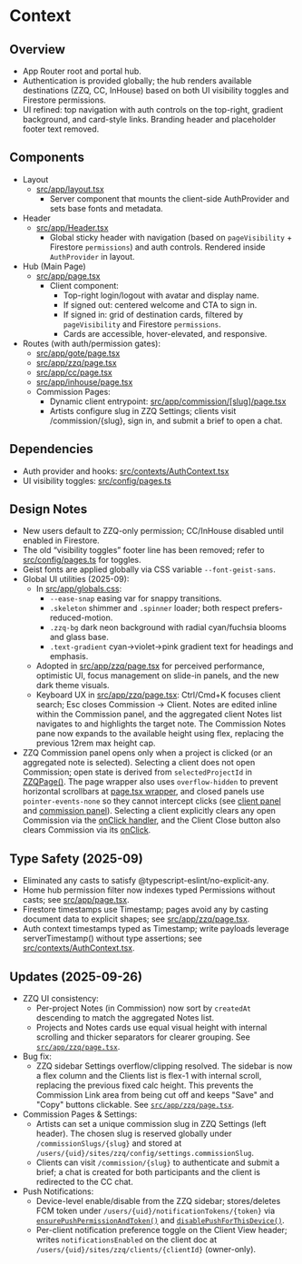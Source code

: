 # Context

## Overview
- App Router root and portal hub.
- Authentication is provided globally; the hub renders available destinations (ZZQ, CC, InHouse) based on both UI visibility toggles and Firestore permissions.
- UI refined: top navigation with auth controls on the top-right, gradient background, and card-style links. Branding header and placeholder footer text removed.

## Components
- Layout
  - [src/app/layout.tsx](src/app/layout.tsx)
    - Server component that mounts the client-side AuthProvider and sets base fonts and metadata.
- Header
  - [src/app/Header.tsx](src/app/Header.tsx)
    - Global sticky header with navigation (based on `pageVisibility` + Firestore `permissions`) and auth controls. Rendered inside `AuthProvider` in layout.
- Hub (Main Page)
  - [src/app/page.tsx](src/app/page.tsx)
    - Client component:
      - Top-right login/logout with avatar and display name.
      - If signed out: centered welcome and CTA to sign in.
      - If signed in: grid of destination cards, filtered by `pageVisibility` and Firestore `permissions`.
      - Cards are accessible, hover-elevated, and responsive.
- Routes (with auth/permission gates):
  - [src/app/gote/page.tsx](src/app/gote/page.tsx)
  - [src/app/zzq/page.tsx](src/app/zzq/page.tsx)
  - [src/app/cc/page.tsx](src/app/cc/page.tsx)
  - [src/app/inhouse/page.tsx](src/app/inhouse/page.tsx)
  - Commission Pages:
    - Dynamic client entrypoint: [src/app/commission/[slug]/page.tsx](src/app/commission/[slug]/page.tsx)
    - Artists configure slug in ZZQ Settings; clients visit /commission/{slug}, sign in, and submit a brief to open a chat.

## Dependencies
- Auth provider and hooks: [src/contexts/AuthContext.tsx](src/contexts/AuthContext.tsx)
- UI visibility toggles: [src/config/pages.ts](src/config/pages.ts)

## Design Notes
- New users default to ZZQ-only permission; CC/InHouse disabled until enabled in Firestore.
- The old “visibility toggles” footer line has been removed; refer to [src/config/pages.ts](src/config/pages.ts) for toggles.
- Geist fonts are applied globally via CSS variable `--font-geist-sans`.
- Global UI utilities (2025-09):
  - In [src/app/globals.css](src/app/globals.css):
    - `--ease-snap` easing var for snappy transitions.
    - `.skeleton` shimmer and `.spinner` loader; both respect prefers-reduced-motion.
    - `.zzq-bg` dark neon background with radial cyan/fuchsia blooms and glass base.
    - `.text-gradient` cyan→violet→pink gradient text for headings and emphasis.
  - Adopted in [src/app/zzq/page.tsx](src/app/zzq/page.tsx) for perceived performance, optimistic UI, focus management on slide-in panels, and the new dark theme visuals.
  - Keyboard UX in [src/app/zzq/page.tsx](src/app/zzq/page.tsx): Ctrl/Cmd+K focuses client search; Esc closes Commission → Client. Notes are edited inline within the Commission panel, and the aggregated client Notes list navigates to and highlights the target note. The Commission Notes pane now expands to the available height using flex, replacing the previous 12rem max height cap.
- ZZQ Commission panel opens only when a project is clicked (or an aggregated note is selected). Selecting a client does not open Commission; open state is derived from `selectedProjectId` in [ZZQPage()](src/app/zzq/page.tsx:86). The page wrapper also uses `overflow-hidden` to prevent horizontal scrollbars at [page.tsx wrapper](src/app/zzq/page.tsx:543), and closed panels use `pointer-events-none` so they cannot intercept clicks (see [client panel](src/app/zzq/page.tsx:632) and [commission panel](src/app/zzq/page.tsx:787)). Selecting a client explicitly clears any open Commission via the [onClick handler](src/app/zzq/page.tsx:587), and the Client Close button also clears Commission via its [onClick](src/app/zzq/page.tsx:654).

## Type Safety (2025-09)
- Eliminated any casts to satisfy @typescript-eslint/no-explicit-any.
- Home hub permission filter now indexes typed Permissions without casts; see [src/app/page.tsx](src/app/page.tsx).
- Firestore timestamps use Timestamp; pages avoid any by casting document data to explicit shapes; see [src/app/zzq/page.tsx](src/app/zzq/page.tsx).
- Auth context timestamps typed as Timestamp; write payloads leverage serverTimestamp() without type assertions; see [src/contexts/AuthContext.tsx](src/contexts/AuthContext.tsx).

## Updates (2025-09-26)
- ZZQ UI consistency:
  - Per-project Notes (in Commission) now sort by `createdAt` descending to match the aggregated Notes list.
  - Projects and Notes cards use equal visual height with internal scrolling and thicker separators for clearer grouping. See [`src/app/zzq/page.tsx`](src/app/zzq/page.tsx).
- Bug fix:
  - ZZQ sidebar Settings overflow/clipping resolved. The sidebar is now a flex column and the Clients list is flex-1 with internal scroll, replacing the previous fixed calc height. This prevents the Commission Link area from being cut off and keeps "Save" and "Copy" buttons clickable. See [`src/app/zzq/page.tsx`](src/app/zzq/page.tsx).
- Commission Pages & Settings:
  - Artists can set a unique commission slug in ZZQ Settings (left header). The chosen slug is reserved globally under `/commissionSlugs/{slug}` and stored at `/users/{uid}/sites/zzq/config/settings.commissionSlug`.
  - Clients can visit `/commission/{slug}` to authenticate and submit a brief; a chat is created for both participants and the client is redirected to the CC chat.
- Push Notifications:
  - Device-level enable/disable from the ZZQ sidebar; stores/deletes FCM token under `/users/{uid}/notificationTokens/{token}` via [`ensurePushPermissionAndToken()`](src/lib/notifications.ts:20) and [`disablePushForThisDevice()`](src/lib/notifications.ts:122).
  - Per-client notification preference toggle on the Client View header; writes `notificationsEnabled` on the client doc at `/users/{uid}/sites/zzq/clients/{clientId}` (owner-only).